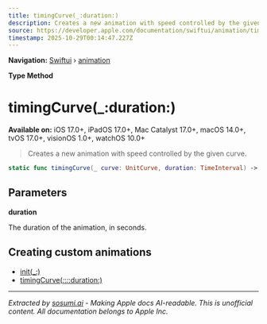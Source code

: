```yaml
---
title: timingCurve(_:duration:)
description: Creates a new animation with speed controlled by the given curve.
source: https://developer.apple.com/documentation/swiftui/animation/timingcurve(_:duration:)
timestamp: 2025-10-29T00:14:47.227Z
---
```


**Navigation:** [Swiftui](/documentation/swiftui) › [animation](/documentation/swiftui/animation)

**Type Method**

# timingCurve(_:duration:)

**Available on:** iOS 17.0+, iPadOS 17.0+, Mac Catalyst 17.0+, macOS 14.0+, tvOS 17.0+, visionOS 1.0+, watchOS 10.0+

> Creates a new animation with speed controlled by the given curve.

```swift
static func timingCurve(_ curve: UnitCurve, duration: TimeInterval) -> Animation
```

## Parameters

**duration**

The duration of the animation, in seconds.



## Creating custom animations

- [init(_:)](/documentation/swiftui/animation/init(_:))
- [timingCurve(_:_:_:_:duration:)](/documentation/swiftui/animation/timingcurve(_:_:_:_:duration:))

---

*Extracted by [sosumi.ai](https://sosumi.ai) - Making Apple docs AI-readable.*
*This is unofficial content. All documentation belongs to Apple Inc.*
